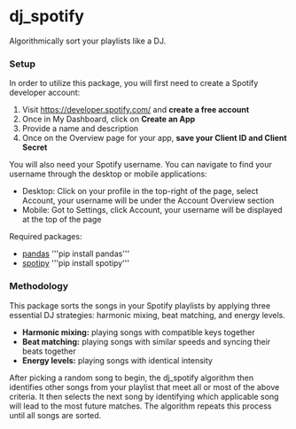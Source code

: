 # dj_spotify
Algorithmically sort your playlists like a DJ.

### Setup
In order to utilize this package, you will first need to create a Spotify developer account:
  1. Visit https://developer.spotify.com/ and **create a free account**
  2. Once in My Dashboard, click on **Create an App**
  3. Provide a name and description 
  4. Once on the Overview page for your app, **save your Client ID and Client Secret**

You will also need your Spotify username. You can navigate to find your username through the desktop or mobile applications:
  - Desktop: Click on your profile in the top-right of the page, select Account, your username will be under the Account Overview section
  - Mobile: Got to Settings, click Account, your username will be displayed at the top of the page

Required packages:
  - [pandas](https://pandas.pydata.org/) '''pip install pandas'''
  - [spotipy](https://spotipy.readthedocs.io/en/2.19.0/) '''pip install spotipy'''

### Methodology

This package sorts the songs in your Spotify playlists by applying three essential DJ strategies: harmonic mixing, beat matching, and energy levels.
  - **Harmonic mixing:** playing songs with compatible keys together
  - **Beat matching:** playing songs with similar speeds and syncing their beats together
  - **Energy levels:** playing songs with identical intensity 

After picking a random song to begin, the dj_spotify algorithm then identifies other songs from your playlist that meet all or most of the above criteria. It then selects the next song by identifying which applicable song will lead to the most future matches. The algorithm repeats this process until all songs are sorted.
